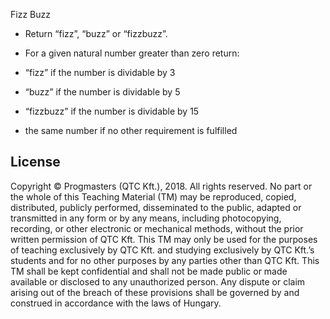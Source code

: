 Fizz Buzz

* Return “fizz”, “buzz” or “fizzbuzz”.

* For a given natural number greater than zero return:

* “fizz” if the number is dividable by 3

* “buzz” if the number is dividable by 5

* “fizzbuzz” if the number is dividable by 15

* the same number if no other requirement is fulfilled

## License

Copyright © Progmasters (QTC Kft.), 2018.
All rights reserved. No part or the whole of this Teaching Material (TM) may be reproduced, copied, distributed, publicly performed, disseminated to the public, adapted or transmitted in any form or by any means, including photocopying, recording, or other electronic or mechanical methods, without the prior written permission of QTC Kft. This TM may only be used for the purposes of teaching exclusively by QTC Kft. and studying exclusively by QTC Kft.’s students and for no other purposes by any parties other than QTC Kft.
This TM shall be kept confidential and shall not be made public or made available or disclosed to any unauthorized person.
Any dispute or claim arising out of the breach of these provisions shall be governed by and construed in accordance with the laws of Hungary.
